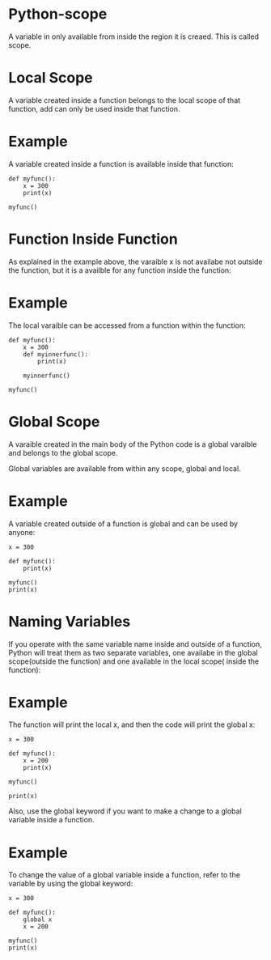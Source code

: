 # Python-scope
A variable in only available from inside the region it is creaed. This is called scope.

# Local Scope
A variable created inside a function belongs to the local scope of that function, add can only be used inside that function.

# Example
A variable created inside a function is available inside that function:

    def myfunc():
        x = 300
        print(x)

    myfunc()


# Function Inside Function
As explained in the example above, the varaible x is not availabe not outside the function, but it is a availble for any function inside the function:

# Example
The local varaible can be accessed from a function within the function:

    def myfunc():
        x = 300
        def myinnerfunc():
            print(x)

        myinnerfunc()

    myfunc()        

# Global Scope 
A varaible created in the main body of the Python code is a global varaible and belongs to the global scope. 

Global variables are available from within any scope, global and local.

# Example
A variable created outside of a function is global and can be used by anyone:

    x = 300

    def myfunc():
        print(x)

    myfunc()    
    print(x)

# Naming Variables 
If you operate with the same variable name inside and outside of a function, Python will treat them as two separate variables, one availabe in the global scope(outside the function) and one available in the local scope( inside the function):

# Example
The function will print the local x, and then the code will print the global x:

    x = 300
    
    def myfunc():
        x = 200
        print(x)

    myfunc()

    print(x)    

Also, use the global keyword if you want to make a change to a global variable inside a function.

# Example
To change the value of a global variable inside a function, refer to the variable by using the global keyword:

    x = 300

    def myfunc():
        global x
        x = 200

    myfunc()    
    print(x)
